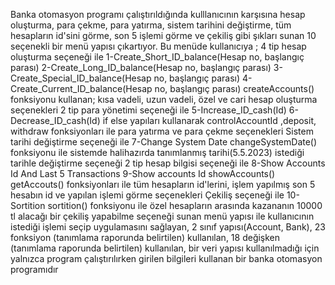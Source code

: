 Banka otomasyon programı çalıştırıldığında kulllanıcının karşısına hesap oluşturma, para çekme, 
para yatırma, sistem tarihini değiştirme, tüm hesapların id'sini görme, son 5 işlemi görme ve çekiliş gibi 
şıkları sunan 10 seçenekli bir menü yapısı çıkartıyor.
Bu menüde kullanıcıya ;
4 tip hesap oluşturma seçeneği ile
1-Create_Short_ID_balance(Hesap no, başlangıç parası)
2-Create_Long_ID_balance(Hesap no, başlangıç parası)
3-Create_Special_ID_balance(Hesap no, başlangıç parası)
4-Create_Current_ID_balance(Hesap no, başlangıç parası)
createAccounts() fonksiyonu kullanan; kısa vadeli, uzun vadeli, özel ve cari hesap oluşturma seçenekleri
2 tip para yönetimi seçeneği ile 
5-Increase_ID_cash(Id)
6-Decrease_ID_cash(Id)
if else yapıları kullanarak controlAccountId ,deposit, withdraw fonksiyonları ile para yatırma ve para 
çekme seçenekleri
Sistem tarihi değiştirme seçeneği ile
7-Change System Date
changeSystemDate() fonksiyonu ile sistemde halihazırda tanımlanmış tarihi(5.5.2023) istediği tarihle 
değiştirme seçeneği
2 tip hesap bilgisi seçeneği ile
8-Show Accounts Id And Last 5 Transactions
9-Show accounts Id
showAccounts() getAccouts() fonksiyonları ile tüm hesapların id'lerini, işlem yapılmış son 5 hesabın id ve 
yapılan işlemi görme seçenekleri
Çekiliş seçeneği ile
10-Sortition
sortition() fonksiyonu ile özel hesapların arasında kazananın 10000 tl alacağı bir çekiliş yapabilme 
seçeneği sunan
menü yapısı ile kullanıcının istediği işlemi seçip uygulamasını sağlayan, 2 sınıf yapısı(Account, Bank), 23 
fonksiyon (tanımlama raporunda belirtilen) kullanılan, 18 değişken (tanımlama raporunda belirtilen) 
kullanılan, bir veri yapısı kullanılmadığı için yalnızca program çalıştırılırken girilen bilgileri kullanan bir 
banka otomasyon programıdır
